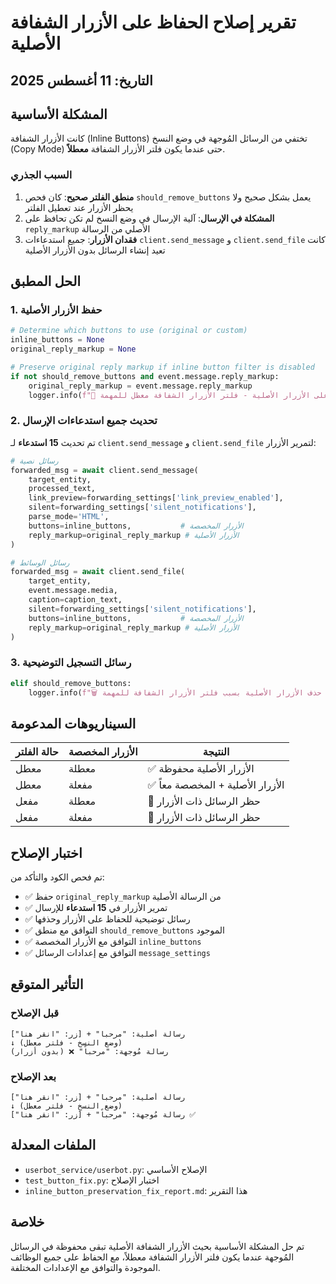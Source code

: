 # تقرير إصلاح الحفاظ على الأزرار الشفافة الأصلية

## التاريخ: 11 أغسطس 2025

## المشكلة الأساسية

كانت الأزرار الشفافة (Inline Buttons) تختفي من الرسائل المُوجهة في وضع النسخ (Copy Mode) حتى عندما يكون فلتر الأزرار الشفافة **معطلاً**. 

### السبب الجذري

1. **منطق الفلتر صحيح**: كان فحص `should_remove_buttons` يعمل بشكل صحيح ولا يحظر الأزرار عند تعطيل الفلتر
2. **المشكلة في الإرسال**: آلية الإرسال في وضع النسخ لم تكن تحافظ على `reply_markup` الأصلي من الرسالة
3. **فقدان الأزرار**: جميع استدعاءات `client.send_message` و `client.send_file` كانت تعيد إنشاء الرسائل بدون الأزرار الأصلية

## الحل المطبق

### 1. حفظ الأزرار الأصلية

```python
# Determine which buttons to use (original or custom)
inline_buttons = None
original_reply_markup = None

# Preserve original reply markup if inline button filter is disabled
if not should_remove_buttons and event.message.reply_markup:
    original_reply_markup = event.message.reply_markup
    logger.info(f"🔘 الحفاظ على الأزرار الأصلية - فلتر الأزرار الشفافة معطل للمهمة {task['id']}")
```

### 2. تحديث جميع استدعاءات الإرسال

تم تحديث **15 استدعاء** لـ `client.send_message` و `client.send_file` لتمرير الأزرار:

```python
# رسائل نصية
forwarded_msg = await client.send_message(
    target_entity,
    processed_text,
    link_preview=forwarding_settings['link_preview_enabled'],
    silent=forwarding_settings['silent_notifications'],
    parse_mode='HTML',
    buttons=inline_buttons,           # الأزرار المخصصة
    reply_markup=original_reply_markup # الأزرار الأصلية
)

# رسائل الوسائط
forwarded_msg = await client.send_file(
    target_entity,
    event.message.media,
    caption=caption_text,
    silent=forwarding_settings['silent_notifications'],
    buttons=inline_buttons,           # الأزرار المخصصة
    reply_markup=original_reply_markup # الأزرار الأصلية
)
```

### 3. رسائل التسجيل التوضيحية

```python
elif should_remove_buttons:
    logger.info(f"🗑️ تم حذف الأزرار الأصلية بسبب فلتر الأزرار الشفافة للمهمة {task['id']}")
```

## السيناريوهات المدعومة

| حالة الفلتر | الأزرار المخصصة | النتيجة |
|------------|----------------|---------|
| معطل | معطلة | ✅ الأزرار الأصلية محفوظة |
| معطل | مفعلة | ✅ الأزرار الأصلية + المخصصة معاً |
| مفعل | معطلة | 🚫 حظر الرسائل ذات الأزرار |
| مفعل | مفعلة | 🚫 حظر الرسائل ذات الأزرار |

## اختبار الإصلاح

تم فحص الكود والتأكد من:

- ✅ حفظ `original_reply_markup` من الرسالة الأصلية
- ✅ تمرير الأزرار في **15 استدعاء** للإرسال
- ✅ رسائل توضيحية للحفاظ على الأزرار وحذفها
- ✅ التوافق مع منطق `should_remove_buttons` الموجود
- ✅ التوافق مع الأزرار المخصصة `inline_buttons`
- ✅ التوافق مع إعدادات الرسائل `message_settings`

## التأثير المتوقع

### قبل الإصلاح
```
رسالة أصلية: "مرحباً" + [زر: "انقر هنا"]
↓ (وضع النسخ - فلتر معطل)
رسالة مُوجهة: "مرحباً" ❌ (بدون أزرار)
```

### بعد الإصلاح
```
رسالة أصلية: "مرحباً" + [زر: "انقر هنا"]
↓ (وضع النسخ - فلتر معطل)
رسالة مُوجهة: "مرحباً" + [زر: "انقر هنا"] ✅
```

## الملفات المعدلة

- `userbot_service/userbot.py`: الإصلاح الأساسي
- `test_button_fix.py`: اختبار الإصلاح
- `inline_button_preservation_fix_report.md`: هذا التقرير

## خلاصة

تم حل المشكلة الأساسية بحيث الأزرار الشفافة الأصلية تبقى محفوظة في الرسائل المُوجهة عندما يكون فلتر الأزرار الشفافة معطلاً، مع الحفاظ على جميع الوظائف الموجودة والتوافق مع الإعدادات المختلفة.